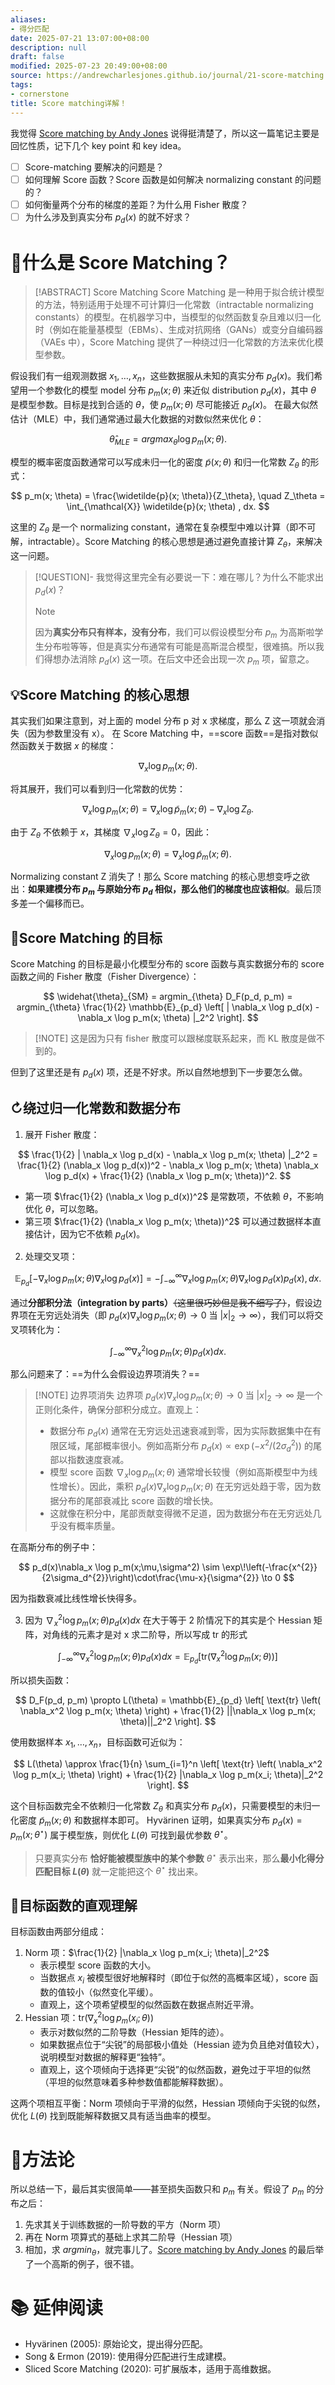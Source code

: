 ```yaml
---
aliases:
- 得分匹配
date: 2025-07-21 13:07:00+08:00
description: null
draft: false
modified: 2025-07-23 20:49:00+08:00
source: https://andrewcharlesjones.github.io/journal/21-score-matching.html
tags:
- cornerstone
title: Score matching详解！
---
```


我觉得 [Score matching by Andy Jones](https://andrewcharlesjones.github.io/journal/21-score-matching.html) 说得挺清楚了，所以这一篇笔记主要是回忆性质，记下几个 key point 和 key idea。

- [ ] Score-matching 要解决的问题是？
- [ ] 如何理解 Score 函数？Score 函数是如何解决 normalizing constant 的问题的？
- [ ] 如何衡量两个分布的梯度的差距？为什么用 Fisher 散度？
- [ ] 为什么涉及到真实分布 $p_d(x)$ 的就不好求？

# 🙋什么是 Score Matching？

> [!ABSTRACT] Score Matching
> Score Matching 是一种用于拟合统计模型的方法，特别适用于处理不可计算归一化常数（intractable normalizing constants）的模型。在机器学习中，当模型的似然函数复杂且难以归一化时（例如在能量基模型（EBMs）、生成对抗网络（GANs）或变分自编码器（VAEs 中），Score Matching 提供了一种绕过归一化常数的方法来优化模型参数。

假设我们有一组观测数据 $x_1, \dots, x_n$，这些数据服从未知的真实分布 $p_d(x)$。我们希望用一个参数化的模型 model 分布 $p_m(x; \theta)$ 来近似 distribution $p_d(x)$，其中 $\theta$ 是模型参数。目标是找到合适的 $\theta$，使 $p_m(x; \theta)$ 尽可能接近 $p_d(x)$。
在最大似然估计（MLE）中，我们通常通过最大化数据的对数似然来优化 $\theta$：

$$
\widehat{\theta}_{MLE} = argmax_{\theta} \log p_m(x; \theta).
$$

模型的概率密度函数通常可以写成未归一化的密度 $\widetilde{p}(x; \theta)$ 和归一化常数 $Z_\theta$ 的形式：

$$
p_m(x; \theta) = \frac{\widetilde{p}(x; \theta)}{Z_\theta}, \quad Z_\theta = \int_{\mathcal{X}} \widetilde{p}(x; \theta) , dx.
$$

这里的 $Z_\theta$ 是一个 normalizing constant，通常在复杂模型中难以计算（即不可解，intractable）。Score Matching 的核心思想是通过避免直接计算 $Z_\theta$，来解决这一问题。

> [!QUESTION]- 我觉得这里完全有必要说一下：难在哪儿？为什么不能求出 $p_d(x)$？
>
> > [!NOTE]
> > 因为**真实分布只有样本，没有分布**，我们可以假设模型分布 $p_m$ 为高斯啦学生分布啦等等，但是真实分布通常有可能是高斯混合模型，很难搞。所以我们得想办法消除 $p_d(x)$ 这一项。在后文中还会出现一次 $p_{m}$ 项，留意之。

## 💡Score Matching 的核心思想

其实我们如果注意到，对上面的 model 分布 p 对 x 求梯度，那么 Z 这一项就会消失（因为参数里没有 x）。
在 Score Matching 中，==score 函数==是指对数似然函数关于数据 $x$ 的梯度：

$$
\nabla_x \log p_m(x; \theta).  
$$

将其展开，我们可以看到归一化常数的优势：

$$
\nabla_x \log p_m(x; \theta) = \nabla_x \log \widetilde{p}_m(x; \theta) - \nabla_x \log Z_\theta.
$$

由于 $Z_\theta$ 不依赖于 $x$，其梯度 $\nabla_x \log Z_\theta = 0$，因此：

$$
\nabla_x \log p_m(x; \theta) = \nabla_x \log \widetilde{p}_m(x; \theta).
$$

Normalizing constant Z 消失了！那么 Score matching 的核心思想变呼之欲出：**如果建模分布 $p_m$ 与原始分布 $p_d$ 相似，那么他们的梯度也应该相似**。最后顶多差一个偏移而已。

## 🎯Score Matching 的目标

Score Matching 的目标是最小化模型分布的 score 函数与真实数据分布的 score 函数之间的 Fisher 散度（Fisher Divergence）：

$$
\widehat{\theta}_{SM} = argmin_{\theta} D_F(p_d, p_m) = argmin_{\theta} \frac{1}{2} \mathbb{E}_{p_d} \left[ | \nabla_x \log p_d(x) - \nabla_x \log p_m(x; \theta) |_2^2 \right].
$$

> [!NOTE] 这是因为只有 fisher 散度可以跟梯度联系起来，而 KL 散度是做不到的。

但到了这里还是有 $p_d(x)$ 项，还是不好求。所以自然地想到下一步要怎么做。

## ↻绕过归一化常数和数据分布

1. 展开 Fisher 散度：

$$
\frac{1}{2} | \nabla_x \log p_d(x) - \nabla_x \log p_m(x; \theta) |_2^2 = \frac{1}{2} (\nabla_x \log p_d(x))^2 - \nabla_x \log p_m(x; \theta) \nabla_x \log p_d(x) + \frac{1}{2} (\nabla_x \log p_m(x; \theta))^2.
$$

- 第一项 $\frac{1}{2} (\nabla_x \log p_d(x))^2$ 是常数项，不依赖 $\theta$，不影响优化 $\theta$，可以忽略。
- 第三项 $\frac{1}{2} (\nabla_x \log p_m(x; \theta))^2$ 可以通过数据样本直接估计，因为它不依赖 $p_d(x)$。

2. 处理交叉项：

$$
\mathbb{E}_{p_d} \left[ -\nabla_x \log p_m(x; \theta) \nabla_x \log p_d(x) \right] = -\int_{-\infty}^{\infty} \nabla_x \log p_m(x; \theta) \nabla_x \log p_d(x) p_d(x) , dx.
$$

通过**分部积分法（integration by parts）**~~（这里很巧妙但是我不细写了）~~，假设边界项在无穷远处消失（即 $p_d(x) \nabla_x \log p_m(x; \theta) \to 0$ 当 $|x|_2 \to \infty$），我们可以将交叉项转化为：

$$
\int_{-\infty}^{\infty} \nabla_x^2 \log p_m(x; \theta) p_d(x) dx.
$$

那么问题来了：==为什么会假设边界项消失？==

> [!NOTE] 边界项消失
> 边界项 $p_d(x) \nabla_x \log p_m(x; \theta) \to 0$ 当 $|x|_2 \to \infty$ 是一个正则化条件，确保分部积分成立。直观上：
>
> - 数据分布 $p_d(x)$ 通常在无穷远处迅速衰减到零，因为实际数据集中在有限区域，尾部概率很小。例如高斯分布 $p_d(x) \propto \exp(-x^2 / (2\sigma_d^2))$ 的尾部以指数速度衰减。
> - 模型 score 函数 $\nabla_x \log p_m(x; \theta)$ 通常增长较慢（例如高斯模型中为线性增长）。因此，乘积 $p_d(x) \nabla_x \log p_m(x; \theta)$ 在无穷远处趋于零，因为数据分布的尾部衰减比 score 函数的增长快。
> - 这就像在积分中，尾部贡献变得微不足道，因为数据分布在无穷远处几乎没有概率质量。

在高斯分布的例子中：

$$
p_d(x)\nabla_x \log p_m(x;\mu,\sigma^2)
\sim
\exp\!\left(-\frac{x^{2}}{2\sigma_d^{2}}\right)\cdot\frac{\mu-x}{\sigma^{2}}
\to 0
$$

因为指数衰减比线性增长快得多。

3. 因为 $\nabla_x^2 \log p_m(x; \theta) p_d(x)  dx$ 在大于等于 2 阶情况下的其实是个 Hessian 矩阵，对角线的元素才是对 x 求二阶导，所以写成 tr 的形式

$$
\int_{-\infty}^{\infty} \nabla_x^2 \log p_m(x; \theta) p_d(x) dx = \mathbb{E}_{p_d} \left[ \text{tr} \left( \nabla_x^2 \log p_m(x; \theta) \right) \right]
$$

所以损失函数：

$$
D_F(p_d, p_m) \propto L(\theta) = \mathbb{E}_{p_d} \left[ \text{tr} \left( \nabla_x^2 \log p_m(x; \theta) \right) + \frac{1}{2} ||\nabla_x \log p_m(x; \theta)||_2^2 \right].
$$

使用数据样本 $x_1, \dots, x_n$，目标函数可近似为：

$$
L(\theta) \approx \frac{1}{n} \sum_{i=1}^n \left[ \text{tr} \left( \nabla_x^2 \log p_m(x_i; \theta) \right) + \frac{1}{2} |\nabla_x \log p_m(x_i; \theta)|_2^2 \right].
$$

这个目标函数完全不依赖归一化常数 $Z_\theta$ 和真实分布 $p_d(x)$，只需要模型的未归一化密度 $\widetilde{p}_m(x; \theta)$ 和数据样本即可。
Hyvärinen 证明，如果真实分布 $p_d(x) = p_m(x; \theta^\star)$ 属于模型族，则优化 $L(\theta)$ 可找到最优参数 $\theta^\star$。

> 只要真实分布 **恰好能被模型族中的某个参数** $\theta^\star$ 表示出来，那么**最小化得分匹配目标 $L(θ)$** 就一定能把这个 $\theta^\star$ 找出来。

## 🤔目标函数的直观理解

目标函数由两部分组成：

1. Norm 项：$\frac{1}{2} |\nabla_x \log p_m(x_i; \theta)|_2^2$
    - 表示模型 score 函数的大小。
    - 当数据点 $x_i$ 被模型很好地解释时（即位于似然的高概率区域），score 函数的值较小（似然变化平缓）。
    - 直观上，这个项希望模型的似然函数在数据点附近平滑。
2. Hessian 项：$\text{tr} \left( \nabla_x^2 \log p_m(x_i; \theta) \right)$
    - 表示对数似然的二阶导数（Hessian 矩阵的迹）。
    - 如果数据点位于“尖锐”的局部极小值处（Hessian 迹为负且绝对值较大），说明模型对数据的解释更“独特”。
    - 直观上，这个项倾向于选择更“尖锐”的似然函数，避免过于平坦的似然（平坦的似然意味着多种参数值都能解释数据）。

这两个项相互平衡：Norm 项倾向于平滑的似然，Hessian 项倾向于尖锐的似然，优化 $L(\theta)$ 找到既能解释数据又具有适当曲率的模型。

# 📖方法论

所以总结一下，最后其实很简单——甚至损失函数只和 $p_m$ 有关。假设了 $p_m$ 的分布之后：
1. 先求其关于训练数据的一阶导数的平方（Norm 项）
2. 再在 Norm 项算式的基础上求其二阶导（Hessian 项）
3. 相加，求 $argmin_{\theta}$，就完事儿了。[Score matching by Andy Jones](https://andrewcharlesjones.github.io/journal/21-score-matching.html) 的最后举了一个高斯的例子，很不错。

# 📚 延伸阅读

- Hyvärinen (2005): 原始论文，提出得分匹配。
- Song & Ermon (2019): 使用得分匹配进行生成建模。
- Sliced Score Matching (2020): 可扩展版本，适用于高维数据。
